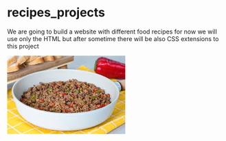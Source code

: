 # recipes_projects

We are going to build a website with different food recipes for now we will use only the HTML but after sometime there will be also CSS extensions to this project

![image](./images/images.jpeg)